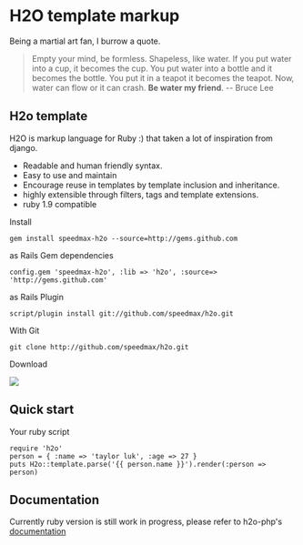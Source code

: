 H2O template markup
========================
Being a martial art fan, I burrow a quote.

>Empty your mind, be formless. Shapeless, like water. If you put water into a cup, it becomes the cup. You put water into a bottle and it becomes the bottle. You put it in a teapot it becomes the teapot. Now, water can flow or it can crash. **Be water my friend**. -- Bruce Lee
 
H2o template
------------------------
H2O is markup language for Ruby :) that taken a lot of inspiration from django.

 * Readable and human friendly syntax.
 * Easy to use and maintain
 * Encourage reuse in templates by template inclusion and inheritance.
 * highly extensible through filters, tags and template extensions.
 * ruby 1.9 compatible
 
 
 Install
 
 `gem install speedmax-h2o --source=http://gems.github.com`

 as Rails Gem dependencies

 `config.gem 'speedmax-h2o', :lib => 'h2o', :source=> 'http://gems.github.com'`

 as Rails Plugin

 `script/plugin install git://github.com/speedmax/h2o.git`

 With Git

 `git clone http://github.com/speedmax/h2o.git`
 
 Download

 [<img src="http://github.com/images/modules/download/zip.png">](http://github.com/speedmax/h2o/zipball/master)


Quick start
-----------------------

Your ruby script

    require 'h2o'
    person = { :name => 'taylor luk', :age => 27 }
    puts H2o::template.parse('{{ person.name }}').render(:person => person)


Documentation
------------------------

Currently ruby version is still work in progress, please refer to h2o-php's [documentation](http://wiki.github.com/speedmax/h2o-php)